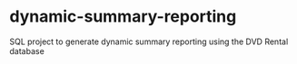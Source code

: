 # dynamic-summary-reporting
SQL project to generate dynamic summary reporting using the DVD Rental database
